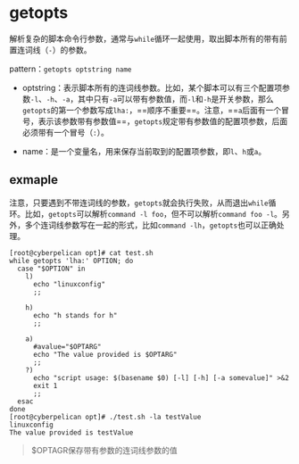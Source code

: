 # getopts

解析复杂的脚本命令行参数，通常与`while`循环一起使用，取出脚本所有的带有前置连词线（`-`）的参数。

pattern：`getopts optstring name`

- optstring：表示脚本所有的连词线参数。比如，某个脚本可以有三个配置项参数`-l`、`-h`、`-a`，其中只有`-a`可以带有参数值，而`-l`和`-h`是开关参数，那么`getopts`的第一个参数写成`lha:`，==顺序不重要==。注意，==`a`后面有一个冒号，表示该参数带有参数值==，`getopts`规定带有参数值的配置项参数，后面必须带有一个冒号（`:`）。

- name：是一个变量名，用来保存当前取到的配置项参数，即`l`、`h`或`a`。

## exmaple

注意，只要遇到不带连词线的参数，`getopts`就会执行失败，从而退出`while`循环。比如，`getopts`可以解析`command -l foo`，但不可以解析`command foo -l`。另外，多个连词线参数写在一起的形式，比如`command -lh`，`getopts`也可以正确处理。

```
[root@cyberpelican opt]# cat test.sh 
while getopts 'lha:' OPTION; do
  case "$OPTION" in
    l)
      echo "linuxconfig"
      ;;

    h)
      echo "h stands for h"
      ;;

    a)
      #avalue="$OPTARG"
      echo "The value provided is $OPTARG"
      ;;
    ?)
      echo "script usage: $(basename $0) [-l] [-h] [-a somevalue]" >&2
      exit 1
      ;;
  esac
done
[root@cyberpelican opt]# ./test.sh -la testValue
linuxconfig
The value provided is testValue
```

> $OPTAGR保存带有参数的连词线参数的值